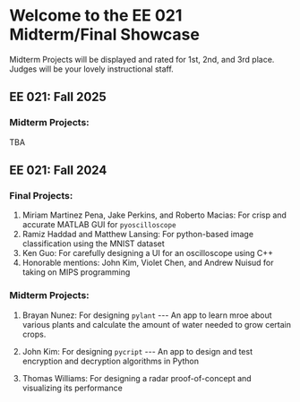 # **Welcome to the EE 021 Midterm/Final Showcase**

Midterm Projects will be displayed and rated for 1st, 2nd, and 3rd place.
Judges will be your lovely instructional staff.

## EE 021: Fall 2025

### Midterm Projects:

TBA

## EE 021: Fall 2024

### Final Projects:

1. Miriam Martinez Pena, Jake Perkins, and Roberto Macias: For crisp and accurate MATLAB GUI for `pyoscilloscope`
2. Ramiz Haddad and Matthew Lansing: For python-based image classification using the MNIST dataset
3. Ken Guo: For carefully designing a UI for an oscilloscope using C++
4. Honorable mentions: John Kim, Violet Chen, and Andrew Nuisud for taking on MIPS programming


### Midterm Projects:
1. Brayan Nunez: For designing `pylant` --- An app to learn mroe about various plants and calculate the amount of water needed to grow certain crops.

2. John Kim: For designing `pycript` --- An app to design and test encryption and decryption algorithms in Python

3. Thomas Williams: For designing a radar proof-of-concept and visualizing its performance